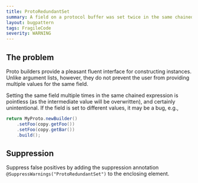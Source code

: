```yaml
---
title: ProtoRedundantSet
summary: A field on a protocol buffer was set twice in the same chained expression.
layout: bugpattern
tags: FragileCode
severity: WARNING
---
```


<!--
*** AUTO-GENERATED, DO NOT MODIFY ***
To make changes, edit the @BugPattern annotation or the explanation in docs/bugpattern.
-->


## The problem
Proto builders provide a pleasant fluent interface for constructing instances.
Unlike argument lists, however, they do not prevent the user from providing
multiple values for the same field.

Setting the same field multiple times in the same chained expression is
pointless (as the intermediate value will be overwritten), and certainly
unintentional. If the field is set to different values, it may be a bug, e.g.,

```java
return MyProto.newBuilder()
    .setFoo(copy.getFoo())
    .setFoo(copy.getBar())
    .build();
```

## Suppression
Suppress false positives by adding the suppression annotation `@SuppressWarnings("ProtoRedundantSet")` to the enclosing element.


